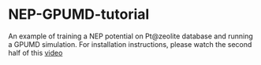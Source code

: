 # NEP-GPUMD-tutorial
An example of training a NEP potential on Pt@zeolite database and running a GPUMD simulation. 
For installation instructions, please watch the second half of this [video](https://youtu.be/UFqUJcnxXUQ?feature=shared)
